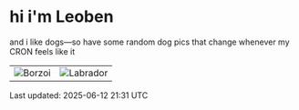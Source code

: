 # hi i'm Leoben

and i like dogs—so have some random dog pics that change whenever my CRON feels like it

|  |  |
|--------|----------|
| ![Borzoi](https://random-dog-vercel.vercel.app/api/random-borzoi?v=1749763883) | ![Labrador](https://random-dog-vercel.vercel.app/api/random-labrador?v=1749763883) |

Last updated: 2025-06-12 21:31 UTC
